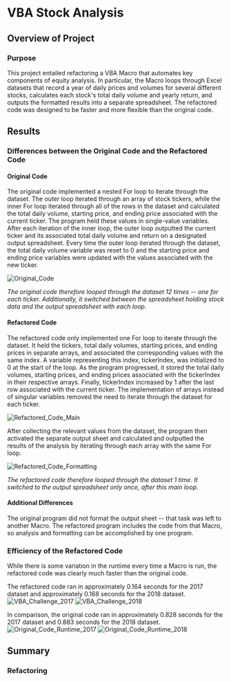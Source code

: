 # VBA Stock Analysis

## Overview of Project

### Purpose
This project entailed refactoring a VBA Macro that automates key components of equity analysis. In particular, the Macro loops through Excel datasets that record a year of daily prices and volumes for several different stocks, calculates each stock's total daily volume and yearly return, and outputs the formatted results into a separate spreadsheet. The refactored code was designed to be faster and more flexible than the original code.

## Results

### Differences between the Original Code and the Refactored Code

#### Original Code
The original code implemented a nested For loop to iterate through the dataset. The outer loop iterated through an array of stock tickers, while the inner For loop iterated through all of the rows in the dataset and calculated the total daily volume, starting price, and ending price associated with the current ticker. The program held these values in single-value variables. After each iteration of the inner loop, the outer loop outputted the current ticker and its associated total daily volume and return on a designated output spreadsheet. Every time the outer loop iterated through the dataset, the total daily volume variable was reset to 0 and the starting price and ending price variables were updated with the values associated with the new ticker.

![Original_Code](https://user-images.githubusercontent.com/87445739/129258042-dcab29d4-93ef-4410-abcb-00a13033ba7d.png)

*The original code therefore looped through the dataset 12 times -- one for each ticker. Additionally, it switched between the spreadsheet holding stock data and the output spreadsheet with each loop.*

#### Refactored Code
The refactored code only implemented one For loop to iterate through the dataset. It held the tickers, total daily volumes, starting prices, and ending prices in separate arrays, and associated the corresponding values with the same index. A variable representing this index, tickerIndex, was initialized to 0 at the start of the loop. As the program progressed, it stored the total daily volumes, starting prices, and ending prices associated with the tickerIndex in their respective arrays. Finally, tickerIndex increased by 1 after the last row associated with the current ticker. The implementation of arrays instead of singular variables removed the need to iterate through the dataset for each ticker.

![Refactored_Code_Main](https://user-images.githubusercontent.com/87445739/129258999-9148a8d4-6d69-4214-85a5-5d455fe79254.png)

After collecting the relevant values from the dataset, the program then activated the separate output sheet and calculated and outputted the results of the analysis by iterating through each array with the same For loop.

![Refactored_Code_Formatting](https://user-images.githubusercontent.com/87445739/129258849-69486323-3195-4aa3-81e0-70f8e61f6703.png)

*The refactored code therefore looped through the dataset 1 time. It switched to the output spreadsheet only once, after this main loop.*

#### Additional Differences
The original program did not format the output sheet -- that task was left to another Macro. The refactored program includes the code from that Macro, so analysis and formatting can be accomplished by one program.

### Efficiency of the Refactored Code
While there is some variation in the runtime every time a Macro is run, the refactored code was clearly much faster than the original code. 

The refactored code ran in approximately 0.164 seconds for the 2017 dataset and approximately 0.168 seconds for the 2018 dataset. 
![VBA_Challenge_2017](https://user-images.githubusercontent.com/87445739/129258387-13370b10-76bc-49bc-849d-b23519bcdf4e.png)
![VBA_Challenge_2018](https://user-images.githubusercontent.com/87445739/129258401-4e1cc6bc-89ab-4675-b47f-28bb9ba3d573.png)

In comparison, the original code ran in approximately 0.828 seconds for the 2017 dataset and 0.883 seconds for the 2018 dataset.
![Original_Code_Runtime_2017](https://user-images.githubusercontent.com/87445739/129258472-d5516ebb-941e-4a76-b353-da150ed4e777.png)
![Original_Code_Runtime_2018](https://user-images.githubusercontent.com/87445739/129258500-52215674-6442-4287-91f4-7c2bc3ca5995.png)

## Summary

### Refactoring 
